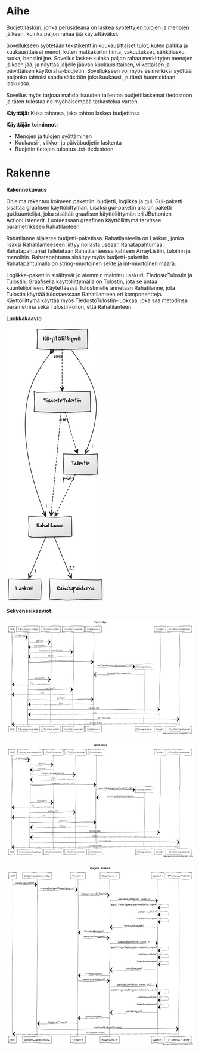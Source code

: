# Aihe 
Budjettilaskuri, jonka perusideana on laskea syötettyjen tulojen ja menojen jälkeen, kuinka paljon rahaa jää käytettäväksi. 

Sovellukseen syötetään tekstikenttiin kuukausittaiset tulot, kuten palkka ja kuukausittaiset menot, kuten matkakortin hinta, vakuutukset, sähkölasku, ruoka, bensiini jne. Sovellus laskee kuinka paljon rahaa merkittyjen menojen jälkeen jää, ja näyttää jäljelle jäävän kuukausittaisen, viikottaisen ja päivittäisen käyttöraha-budjetin. Sovellukseen voi myös esimerkiksi syöttää paljonko tahtoisi saada säästöön joka kuukausi, ja tämä huomioidaan laskuissa. 

Sovellus myös tarjoaa mahdollisuuden tallentaa budjettilaskemat tiedostoon ja täten tulostaa ne myöhäisempää tarkastelua varten.

**Käyttäjä:** Kuka tahansa, joka tahtoo laskea budjettinsa 

**Käyttäjän toiminnot:**
* Menojen ja tulojen syöttäminen
* Kuukausi-, viikko- ja päiväbudjetin laskenta
* Budjetin tietojen tulostus .txt-tiedostoon

# Rakenne
**Rakennekuvaus** 

Ohjelma rakentuu kolmeen pakettiin: budjetti, logiikka ja gui. Gui-paketti sisältää graafisen käyttöliittymän. Lisäksi gui-paketin alla on paketti gui.kuuntelijat, joka sisältää graafisen käyttöliittymän eri JButtonien ActionListenerit. Luotaessaan graafinen käyttöliittymä tarvitsee parametrikseen Rahatilanteen. 

  Rahatilanne sijaistee budjetti-paketissa. Rahatilanteella on Laskuri, jonka lisäksi Rahatilanteeseen liittyy nollasta useaan Rahatapahtumaa. Rahatapahtumat talletetaan Rahatilanteessa kahteen ArrayListiin, tuloihin ja menoihin. Rahatapahtuma sisältyy myös budjetti-pakettiin. Rahatapahtumalla on string-muotoinen selite ja int-muotoinen määrä. 
  
  Logiikka-pakettiin sisältyvät jo aiemmin mainittu Laskuri, TiedostoTulostin ja Tulostin. Graafisella käyttöliittymällä on Tulostin, jota se antaa kuuntelijoilleen. Käytettäessä Tulostimelle annetaan Rahatilanne, jota Tulostin käyttää tulostaessaan Rahatilanteen eri komponentteja. Käyttöliittymä käyttää myös TiedostoTulostin-luokkaa, joka saa metodinsa parametrina sekä Tulostin-olion, että Rahatilanteen. 

**Luokkakaavio**

![Nykyinen luokkakaavio](viidesLuokkakaavio.png)

**Sekvenssikaaviot:**

![Tulon lisäys](tulonLisays.png)


![Menon lisäys](menonLisays.png)


![Budjetin tulostus](budjetinTulostus.png)
